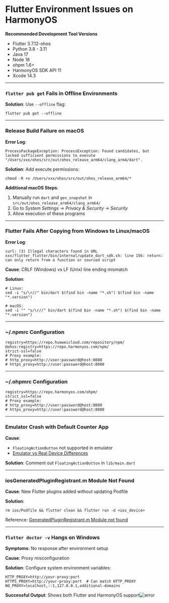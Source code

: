 # Flutter Environment Issues on HarmonyOS

**Recommended Development Tool Versions**

- Flutter 3.7.12-ohos
- Python 3.8 - 3.11
- Java 17
- Node 18
- ohpm 1.6+
- HarmonyOS SDK API 11
- Xcode 14.3

------

### **`flutter pub get` Fails in Offline Environments**

**Solution**: Use `--offline` flag:

```
flutter pub get --offline
```

------

### **Release Build Failure on macOS**

**Error Log**:

```
ProcessPackageException: ProcessException: Found candidates, but lacked sufficient permissions to execute "/Users/xxx/ohos/src/out/ohos_release_arm64/clang_arm4/dart".
```

**Solution**: Add execute permissions:

```
chmod -R +x /Users/xxx/ohos/src/out/ohos_release_arm64/*
```

**Additional macOS Steps**:

1. Manually run `dart` and `gen_snapshot` in `src/out/ohos_release_arm64/clang_arm64/`
2. Go to *System Settings → Privacy & Security → Security*
3. Allow execution of these programs

------

### **Flutter Fails After Copying from Windows to Linux/macOS**

**Error Log**:

```
curl: (3) Illegal characters found in URL
xxx/flutter_flutter/bin/internal/update_dart_sdk.sh: line 156: return: can only return from a function or sourced script
```

**Cause**: CRLF (Windows) vs LF (Unix) line ending mismatch

**Solution**:

```
# Linux:
sed -i "s/\r//" bin/dart $(find bin -name "*.sh") $(find bin -name "*.version")

# macOS:
sed -i "" "s/\r//" bin/dart $(find bin -name "*.sh") $(find bin -name "*.version")
```

------

### **~/.npmrc Configuration**

```
registry=https://repo.huaweicloud.com/repository/npm/
@ohos:registry=https://repo.harmonyos.com/npm/
strict-ssl=false
# Proxy example:
# http_proxy=http://user:password@host:8080
# https_proxy=http://user:password@host:8080
```

------

### **~/.ohpmrc Configuration**

```
registry=https://repo.harmonyos.com/ohpm/
strict_ssl=false
# Proxy example:
# http_proxy=http://user:password@host:8080
# https_proxy=http://user:password@host:8080
```

------

### **Emulator Crash with Default Counter App**

**Cause**:

- `FloatingActionButton` not supported in emulator
- [Emulator vs Real Device Differences](https://developer.huawei.com/consumer/cn/doc/harmonyos-guides-V5/ide-emulator-specification-0000001839876358-V5)

**Solution**: Comment out `FloatingActionButton` in `lib/main.dart`

------

### **iosGeneratedPluginRegistrant.m Module Not Found**

**Cause**: New Flutter plugins added without updating Podfile

**Solution**:

```
rm ios/Podfile && flutter clean && flutter run -d <ios_device>
```

Reference: [GeneratedPluginRegistrant.m Module not found](https://github.com/flutter/flutter/issues/43986)

------

### **`flutter doctor -v` Hangs on Windows**

**Symptoms**: No response after environment setup

**Cause**: Proxy misconfiguration

**Solution**: Configure system environment variables:

```
HTTP_PROXY=http://your-proxy:port
HTTPS_PROXY=http://your-proxy:port  # Can match HTTP_PROXY
NO_PROXY=localhost,::1,127.0.0.1,additional-domains
```

**Successful Output**: Shows both Flutter and HarmonyOS support![error](https://p.ipic.vip/1slii5.png)